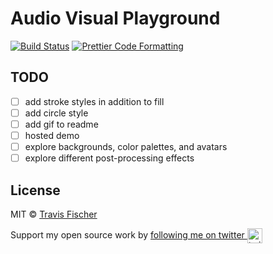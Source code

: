 # Audio Visual Playground

[![Build Status](https://github.com/transitive-bullshit/avp/actions/workflows/build.yml/badge.svg)](https://github.com/transitive-bullshit/avp/actions/workflows/build.yml) [![Prettier Code Formatting](https://img.shields.io/badge/code_style-prettier-brightgreen.svg)](https://prettier.io)

## TODO

- [ ] add stroke styles in addition to fill
- [ ] add circle style
- [ ] add gif to readme
- [ ] hosted demo
- [ ] explore backgrounds, color palettes, and avatars
- [ ] explore different post-processing effects

## License

MIT © [Travis Fischer](https://transitivebullsh.it)

Support my open source work by <a href="https://twitter.com/transitive_bs">following me on twitter <img src="https://storage.googleapis.com/saasify-assets/twitter-logo.svg" alt="twitter" height="24px" align="center"></a>
